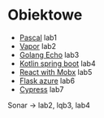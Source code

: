 # Obiektowe

- [Pascal](https://github.com/Gotek12/Obiektowe/tree/lab1) lab1 
- [Vapor](https://github.com/Gotek12/Obiektowe/tree/lab2) lab2  
- [Golang Echo](https://github.com/Gotek12/Obiektowe/tree/lab3) lab3
- [Kotlin spring boot](https://github.com/Gotek12/Obiektowe/tree/lab4) lab4
- [React with Mobx](https://github.com/Gotek12/Obiektowe/tree/lab5) lab5
- [Flask azure](https://github.com/Gotek12/Obiektowe/tree/lab6) lab6
- [Cypress](https://github.com/Gotek12/Obiektowe/tree/lab7) lab7

Sonar -> lab2, lqb3, lab4
